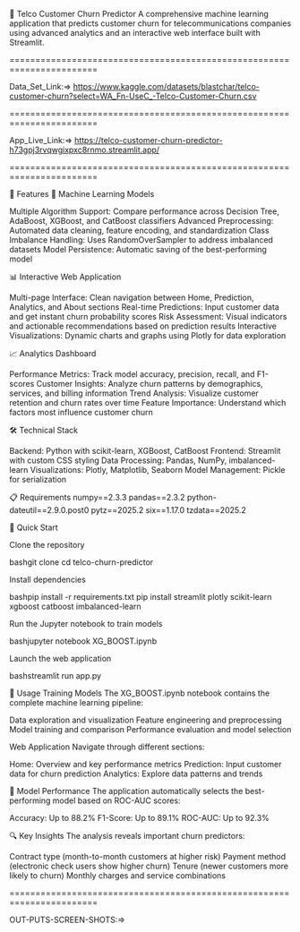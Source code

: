 📱 Telco Customer Churn Predictor
A comprehensive machine learning application that predicts customer churn for telecommunications companies using advanced analytics and an interactive web interface built with Streamlit.

=======================================================================

Data_Set_Link:=> https://www.kaggle.com/datasets/blastchar/telco-customer-churn?select=WA_Fn-UseC_-Telco-Customer-Churn.csv

=======================================================================

App_Live_Link:=> https://telco-customer-churn-predictor-h73gpj3rvqwgixpxc8rnmo.streamlit.app/

=======================================================================

🌟 Features
🤖 Machine Learning Models

Multiple Algorithm Support: Compare performance across Decision Tree, AdaBoost, XGBoost, and CatBoost classifiers
Advanced Preprocessing: Automated data cleaning, feature encoding, and standardization
Class Imbalance Handling: Uses RandomOverSampler to address imbalanced datasets
Model Persistence: Automatic saving of the best-performing model

📊 Interactive Web Application

Multi-page Interface: Clean navigation between Home, Prediction, Analytics, and About sections
Real-time Predictions: Input customer data and get instant churn probability scores
Risk Assessment: Visual indicators and actionable recommendations based on prediction results
Interactive Visualizations: Dynamic charts and graphs using Plotly for data exploration

📈 Analytics Dashboard

Performance Metrics: Track model accuracy, precision, recall, and F1-scores
Customer Insights: Analyze churn patterns by demographics, services, and billing information
Trend Analysis: Visualize customer retention and churn rates over time
Feature Importance: Understand which factors most influence customer churn

🛠️ Technical Stack

Backend: Python with scikit-learn, XGBoost, CatBoost
Frontend: Streamlit with custom CSS styling
Data Processing: Pandas, NumPy, imbalanced-learn
Visualizations: Plotly, Matplotlib, Seaborn
Model Management: Pickle for serialization

📋 Requirements
numpy==2.3.3
pandas==2.3.2
python-dateutil==2.9.0.post0
pytz==2025.2
six==1.17.0
tzdata==2025.2


🚀 Quick Start

Clone the repository

bashgit clone <repository-url>
cd telco-churn-predictor

Install dependencies

bashpip install -r requirements.txt
pip install streamlit plotly scikit-learn xgboost catboost imbalanced-learn

Run the Jupyter notebook to train models

bashjupyter notebook XG_BOOST.ipynb

Launch the web application

bashstreamlit run app.py

📖 Usage
Training Models
The XG_BOOST.ipynb notebook contains the complete machine learning pipeline:

Data exploration and visualization
Feature engineering and preprocessing
Model training and comparison
Performance evaluation and model selection

Web Application
Navigate through different sections:

Home: Overview and key performance metrics
Prediction: Input customer data for churn prediction
Analytics: Explore data patterns and trends

🎯 Model Performance
The application automatically selects the best-performing model based on ROC-AUC scores:

Accuracy: Up to 88.2%
F1-Score: Up to 89.1%
ROC-AUC: Up to 92.3%

🔍 Key Insights
The analysis reveals important churn predictors:

Contract type (month-to-month customers at higher risk)
Payment method (electronic check users show higher churn)
Tenure (newer customers more likely to churn)
Monthly charges and service combinations

=======================================================================

OUT-PUTS-SCREEN-SHOTS:=>


